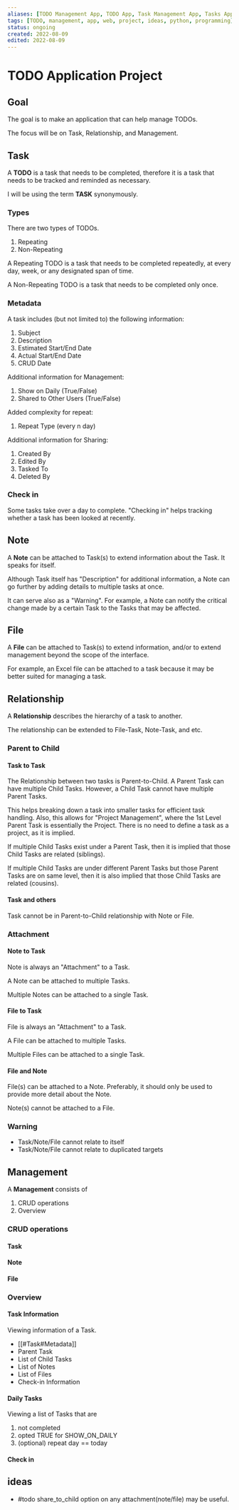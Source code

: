 ```yaml
---
aliases: [TODO Management App, TODO App, Task Management App, Tasks App]
tags: [TODO, management, app, web, project, ideas, python, programming]
status: ongoing
created: 2022-08-09
edited: 2022-08-09
---
```


# TODO Application Project

## Goal
The goal is to make an application that can help manage TODOs.

The focus will be on Task, Relationship, and Management.

## Task
A **TODO** is a task that needs to be completed, therefore it is a task that needs to be tracked and reminded as necessary.

I will be using the term **TASK** synonymously.

### Types
There are two types of TODOs.
1. Repeating
2. Non-Repeating

A Repeating TODO is a task that needs to be completed repeatedly, at every day, week, or any designated span of time.

A Non-Repeating TODO is a task that needs to be completed only once.

### Metadata
A task includes (but not limited to) the following information:
1. Subject
2. Description
3. Estimated Start/End Date
4. Actual Start/End Date
5. CRUD Date

Additional information for Management:
1. Show on Daily (True/False)
2. Shared to Other Users (True/False)

Added complexity for repeat:
1. Repeat Type (every n day)

Additional information for Sharing:
1. Created By
2. Edited By
3. Tasked To
4. Deleted By

### Check in
Some tasks take over a day to complete. "Checking in" helps tracking whether a task has been looked at recently.

## Note
A **Note** can be attached to Task(s) to extend information about the Task. It speaks for itself.

Although Task itself has "Description" for additional information, a Note can go further by adding details to multiple tasks at once.

It can serve also as a "Warning". For example, a Note can notify the critical change made by a certain Task to the Tasks that may be affected.

## File
A **File** can be attached to Task(s) to extend information, and/or to extend management beyond the scope of the interface.

For example, an Excel file can be attached to a task because it may be better suited for managing a task.

## Relationship
A **Relationship** describes the hierarchy of a task to another.

The relationship can be extended to File-Task, Note-Task, and etc.

### Parent to Child
#### Task to Task
The Relationship between two tasks is Parent-to-Child.
A Parent Task can have multiple Child Tasks. However, a Child Task cannot have multiple Parent Tasks.

This helps breaking down a task into smaller tasks for efficient task handling.
Also, this allows for "Project Management", where the 1st Level Parent Task is essentially the Project.
There is no need to define a task as a project, as it is implied.

If multiple Child Tasks exist under a Parent Task, then it is implied that those Child Tasks are related (siblings).

If multiple Child Tasks are under different Parent Tasks but those Parent Tasks are on same level, then it is also implied that those Child Tasks are related (cousins).

#### Task and others
Task cannot be in Parent-to-Child relationship with Note or File.

### Attachment
#### Note to Task
Note is always an "Attachment" to a Task.

A Note can be attached to multiple Tasks.

Multiple Notes can be attached to a single Task.

#### File to Task
File is always an "Attachment" to a Task.

A File can be attached to multiple Tasks.

Multiple Files can be attached to a single Task.

#### File and Note
File(s) can be attached to a Note. Preferably, it should only be used to provide more detail about the Note.

Note(s) cannot be attached to a File.

### Warning
- Task/Note/File cannot relate to itself
- Task/Note/File cannot relate to duplicated targets

## Management
A **Management** consists of
1. CRUD operations
2. Overview

### CRUD operations
#### Task

#### Note

#### File

### Overview
#### Task Information
Viewing information of a Task.
- [[#Task#Metadata]]
- Parent Task
- List of Child Tasks
- List of Notes
- List of Files
- Check-in Information

#### Daily Tasks
Viewing a list of Tasks that are
1. not completed
2. opted TRUE for SHOW_ON_DAILY
3. (optional) repeat day == today



#### Check in

## ideas
- #todo share_to_child option on any attachment(note/file) may be useful.